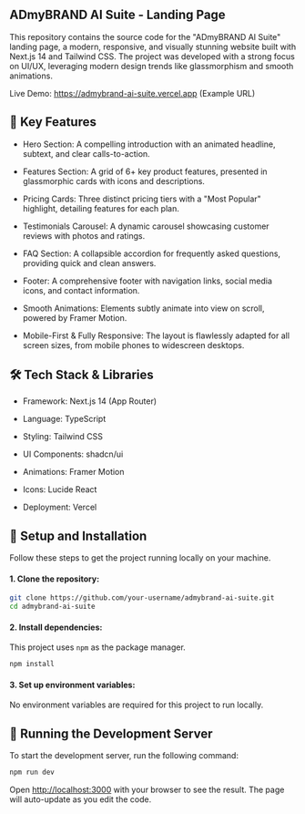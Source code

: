 ## ADmyBRAND AI Suite - Landing Page
This repository contains the source code for the "ADmyBRAND AI Suite" landing page, a modern, responsive, and visually stunning website built with Next.js 14 and Tailwind CSS. The project was developed with a strong focus on UI/UX, leveraging modern design trends like glassmorphism and smooth animations.

Live Demo: https://admybrand-ai-suite.vercel.app (Example URL)

## 🌟 Key Features
- Hero Section: A compelling introduction with an animated headline, subtext, and clear calls-to-action.

- Features Section: A grid of 6+ key product features, presented in glassmorphic cards with icons and descriptions.

- Pricing Cards: Three distinct pricing tiers with a "Most Popular" highlight, detailing features for each plan.

- Testimonials Carousel: A dynamic carousel showcasing customer reviews with photos and ratings.

- FAQ Section: A collapsible accordion for frequently asked questions, providing quick and clean answers.

- Footer: A comprehensive footer with navigation links, social media icons, and contact information.

- Smooth Animations: Elements subtly animate into view on scroll, powered by Framer Motion.

- Mobile-First & Fully Responsive: The layout is flawlessly adapted for all screen sizes, from mobile phones to widescreen desktops.

## 🛠️ Tech Stack & Libraries
- Framework: Next.js 14 (App Router)

- Language: TypeScript

- Styling: Tailwind CSS

- UI Components: shadcn/ui

- Animations: Framer Motion

- Icons: Lucide React

- Deployment: Vercel

## 🚀 Setup and Installation

Follow these steps to get the project running locally on your machine.

#### 1. Clone the repository:

```bash
git clone https://github.com/your-username/admybrand-ai-suite.git
cd admybrand-ai-suite
```

#### 2. Install dependencies:
This project uses `npm` as the package manager.

```bash
npm install
```

#### 3. Set up environment variables:
No environment variables are required for this project to run locally.

## 🏃 Running the Development Server
To start the development server, run the following command:

```bash
npm run dev
```

Open [http://localhost:3000](http://localhost:3000) with your browser to see the result. The page will auto-update as you edit the code.
